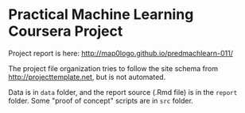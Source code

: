 # Practical Machine Learning Coursera Project

Project report is here: http://map0logo.github.io/predmachlearn-011/

The project file organization tries to follow the site schema from http://projecttemplate.net, but is not automated.

Data is in `data` folder, and the report source (.Rmd file) is in the `report` folder. Some "proof of concept" scripts are in `src` folder.
